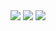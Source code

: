 <img src="https://github-readme-stats.vercel.app/api/?username=BielMaxBR&theme=nightowl&hide_title=true">

<img src="https://github-readme-stats.vercel.app/api/top-langs/?username=BielMaxBR&langs_count=5&theme=nightowl&hide=css,html">

<img src="https://github-profile-trophy.vercel.app/?username=bielmaxbr&theme=dracula&row=2&no-bg=false&column=3&margin-w=5&margin-h=5">
